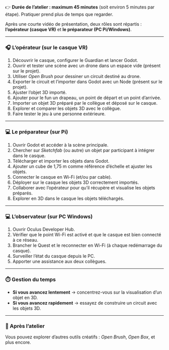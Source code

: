 👉 **Durée de l’atelier : maximum 45 minutes**
(soit environ 5 minutes par étape).
Pratiquer prend plus de temps que regarder.

Après une courte vidéo de présentation, deux rôles sont répartis : **l’opérateur (casque VR)** et **le préparateur (PC Pi/Windows)**.

---

### 🎧 L’opérateur (sur le casque VR)

1. Découvrir le casque, configurer le Guardian et lancer Godot.
2. Ouvrir et tester une scène avec un drone dans un espace vide (présent sur le projet).
3. Utiliser *Open Brush* pour dessiner un circuit destiné au drone.
4. Exporter le circuit et l’importer dans Godot avec un Node (présent sur le projet).
5. Ajuster l’objet 3D importé.
6. Ajouter pour le fun un drapeau, un point de départ et un point d’arrivée.
7. Importer un objet 3D préparé par le collègue et déposé sur le casque.
8. Explorer et comparer les objets 3D avec le collègue.
9. Faire tester le jeu à une personne extérieure.

---

### 💻 Le préparateur (sur Pi)

1. Ouvrir Godot et accéder à la scène principale.
2. Chercher sur *Sketchfab* (ou autre) un objet par participant à intégrer dans le casque.
3. Télécharger et importer les objets dans Godot.
4. Ajouter un cube de 1,75 m comme référence d’échelle et ajuster les objets.
5. Connecter le casque en Wi-Fi (et/ou par cable).
6. Déployer sur le casque les objets 3D correctement importés.
7. Collaborer avec l’opérateur pour qu’il récupère et visualise les objets préparés.
8. Explorer en 3D dans le casque les objets téléchargés.

---

### 💻 L’observateur (sur PC Windows)

1. Ouvrir Oculus Developer Hub.
2. Vérifier que le point Wi-Fi est activé et que le casque est bien connecté à ce réseau.
3. Brancher le Quest et le reconnecter en Wi-Fi (à chaque redémarrage du casque).
4. Surveiller l’état du casque depuis le PC.
5. Apporter une assistance aux deux collègues.


---

### ⏱️ Gestion du temps

* **Si vous avancez lentement** → concentrez-vous sur la visualisation d’un objet en 3D.
* **Si vous avancez rapidement** → essayez de construire un circuit avec les objets 3D.

---

### 🔧 Après l’atelier

Vous pouvez explorer d’autres outils créatifs : *Open Brush*, *Open Box*, et plus encore.
